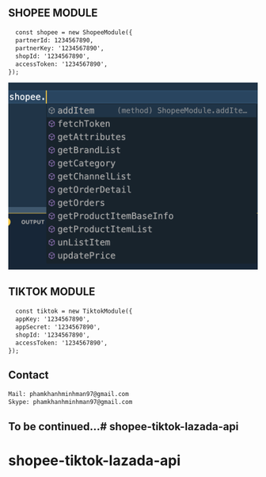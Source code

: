 ## SHOPEE MODULE
```
  const shopee = new ShopeeModule({
  partnerId: 1234567890,
  partnerKey: '1234567890',
  shopId: '1234567890',
  accessToken: '1234567890',
});
```

![alt](./src/assets/shopee.method.png)


## TIKTOK MODULE
```
  const tiktok = new TiktokModule({
  appKey: '1234567890',
  appSecret: '1234567890',
  shopId: '1234567890',
  accessToken: '1234567890',
});
```

## Contact
```
Mail: phamkhanhminhman97@gmail.com
Skype: phamkhanhminhman97@gmail.com
```
## To be continued...# shopee-tiktok-lazada-api
# shopee-tiktok-lazada-api
